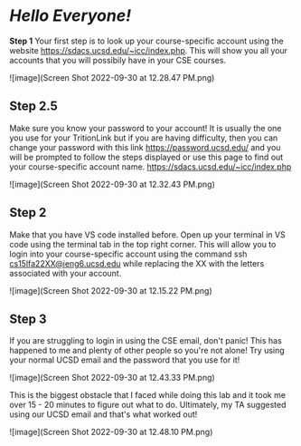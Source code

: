 # *Hello Everyone!*

**Step 1**
Your first step is to look up your course-specific account using the website https://sdacs.ucsd.edu/~icc/index.php. This will show you all your accounts that you will possibily have in your CSE courses. 

![image](Screen Shot 2022-09-30 at 12.28.47 PM.png)

## **Step 2.5**
Make sure you know your password to your account! It is usually the one you use for your TritionLink but if you are having difficulty, then you can change your password with this link https://password.ucsd.edu/ and you will be prompted to follow the steps displayed or use this page to find out your course-specific account name. https://sdacs.ucsd.edu/~icc/index.php

![image](Screen Shot 2022-09-30 at 12.32.43 PM.png)
## **Step 2** 
Make that you have VS code installed before. Open up your terminal in VS code using the terminal tab in the top right corner. This will allow you to login into your course-specific account using the command ssh cs15lfa22XX@ieng6.ucsd.edu while replacing the XX with the letters associated with your account. 

![image](Screen Shot 2022-09-30 at 12.15.22 PM.png)

## **Step 3**
If you are struggling to login in using the CSE email, don't panic! This has happened to me and plenty of other people so you're not alone! Try using your normal UCSD email and the password that you use for it! 

![image](Screen Shot 2022-09-30 at 12.43.33 PM.png)

This is the biggest obstacle that I faced while doing this lab and it took me over 15 - 20 minutes to figure out what to do. Ultimately, my TA suggested using our UCSD email and that's what worked out!

![image](Screen Shot 2022-09-30 at 12.48.10 PM.png)